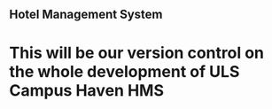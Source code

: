


## Hotel Management System 
# This will be our version control on the whole development of ULS Campus Haven HMS
